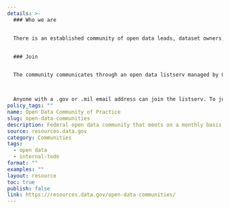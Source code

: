 ```yaml
---
details: >-
  ### Who we are


  There is an established community of open data leads, dataset owners, and others interested in federal open data that meets on a monthly basis. The Office of Management and Budget (Office of the Federal Chief Information Officer) and the Data.gov team at the U.S. General Services Administration (GSA) co-host a monthly meeting of the community on the first Tuesday of every month, at 11 a.m. Eastern. The meetings are held at GSA and can be attended virtually. The meetings are an opportunity for OMB and GSA to update the community on the Federal Data Strategy, OPEN Government Data Act implementation, to provide presentations on open data, and to share best practices. 


  ### Join


  The community communicates through an open data listserv managed by GSA, with over 900 participants. The listserv is used to send meeting notices for the monthly open data meetings and to share information with the community. 



  Anyone with a .gov or .mil email address can join the listserv. To join, send an email to listserv@listserv.gsa.gov with no subject and body content containing “subscribe open-data”.
policy_tags: ""
name: Open Data Community of Practice
slug: open-data-communities
description: Federal open data community that meets on a monthly basis.
source: resources.data.gov
category: Communities
tags:
  - open data
  - internal-todo
format: ""
examples: ""
layout: resource
toc: true
publish: false
link: https://resources.data.gov/open-data-communities/
---
```

